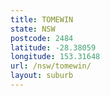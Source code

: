 ```yaml
---
title: TOMEWIN
state: NSW
postcode: 2484
latitude: -28.38059
longitude: 153.31648
url: /nsw/tomewin/
layout: suburb
---
```

